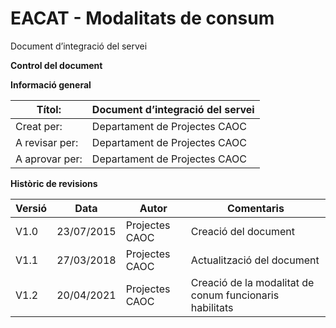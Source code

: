 # EACAT - Modalitats de consum

Document d’integració del servei 


<b>Control del document</b>

<b>Informació general</b>

|Títol:         |Document d’integració del servei|
|----           | ----------              |
|Creat per:     |Departament de Projectes CAOC|
|A revisar per: |Departament de Projectes CAOC|
|A aprovar per: |Departament de Projectes CAOC|


<b>Històric de revisions</b>

|Versió|Data       |Autor          |Comentaris           |
|----  |----       |----           |----                 |
|V1.0	 |23/07/2015	|Projectes CAOC	|Creació del document |  
|V1.1	 |27/03/2018	|Projectes CAOC	|Actualització del document|
|V1.2	|20/04/2021	|Projectes CAOC	|Creació de la modalitat de conum funcionaris habilitats|



